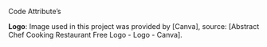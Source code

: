 Code Attribute’s 

**Logo**: Image used in this project was provided by [Canva], source: [Abstract Chef Cooking Restaurant Free Logo - Logo - Canva].
